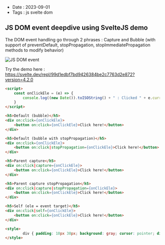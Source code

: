 - Date : 2023-09-01
- Tags : js svelte dom

## JS DOM event deepdive using SvelteJS demo

The DOM event handling go through 2 phrases : Capture and Bubble (with support of preventDefault, stopPropagation, stopImmediatePropagation methods to modify behavior)

![JS DOM event](https://user-images.githubusercontent.com/4528223/264920890-13fa04c5-a1ca-4e56-bdf4-1b0f1f234c47.png)

Try the demo here : https://svelte.dev/repl/99d1edbf7bd9426384be2c7763d2e872?version=4.2.0

```html
<script>
	const onClickEle = (e) => {
		console.log((new Date()).toISOString() + " : Clicked " + e.currentTarget.tagName)
	}
</script>

<h5>Default (bubble)</h5>
<div on:click={onClickEle}>
	<button on:click={onClickEle}>Click here!</button>
</div>

<h5>Default (bubble with stopPropagation)</h5>
<div on:click={onClickEle}>
	<button on:click|stopPropagation={onClickEle}>Click here!</button>
</div>

<h5>Parent capture</h5>
<div on:click|capture={onClickEle}>
	<button on:click={onClickEle}>Click here!</button>
</div>

<h5>Parent capture stopPropagation</h5>
<div on:click|capture|stopPropagation={onClickEle}>
	<button on:click={onClickEle}>Click here!</button>
</div>

<h5>Self (ele = event target)</h5>
<div on:click|self={onClickEle}>
	<button on:click={onClickEle}>Click here!</button>
</div>

<style>
		div { padding: 10px 30px; background: gray; cursor: pointer; display: inline }
</style>
```


